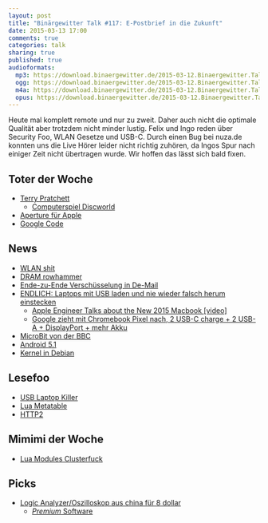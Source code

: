 ```yaml
---
layout: post
title: "Binärgewitter Talk #117: E-Postbrief in die Zukunft"
date: 2015-03-13 17:00
comments: true
categories: talk
sharing: true
published: true
audioformats:
  mp3: https://download.binaergewitter.de/2015-03-12.Binaergewitter.Talk.117.mp3
  ogg: https://download.binaergewitter.de/2015-03-12.Binaergewitter.Talk.117.ogg
  m4a: https://download.binaergewitter.de/2015-03-12.Binaergewitter.Talk.117.m4a
  opus: https://download.binaergewitter.de/2015-03-12.Binaergewitter.Talk.117.opus
---
```

Heute mal komplett remote und nur zu zweit. Daher auch nicht die optimale Qualität aber trotzdem nicht minder lustig. Felix und Ingo reden über Security Foo, WLAN Gesetze und USB-C.
Durch einen Bug bei nuza.de konnten uns die Live Hörer leider nicht richtig zuhören, da Ingos Spur nach einiger Zeit nicht übertragen wurde. Wir hoffen das lässt sich bald fixen.

## Toter der Woche
- [Terry Pratchett](https://de.wikipedia.org/wiki/Terry_Pratchett)
  * [Computerspiel Discworld](http://www.amazon.de/gp/product/B00004TMIB/ref=as_li_tl?ie=UTF8&camp=1638&creative=19454&creativeASIN=B00004TMIB&linkCode=as2&tag=trektrip&linkId=ECQNUU6LT4KSZ3PG)
- [Aperture für Apple](http://www.heise.de/newsticker/meldung/Apple-informiert-Nutzer-ueber-Ende-der-Fotoverarbeitung-Aperture-2569348.html)
- [Google Code](http://arstechnica.com/information-technology/2015/03/google-to-close-google-code-open-source-project-hosting/)


## News
- [WLAN shit](http://www.heise.de/security/meldung/WLAN-Gesetz-Private-sollen-Hotspots-nur-mit-Bekannten-teilen-duerfen-2573695.html)
- [DRAM rowhammer](http://googleprojectzero.blogspot.fr/2015/03/exploiting-dram-rowhammer-bug-to-gain.html)
- [Ende-zu-Ende Verschüsselung in De-Mail](http://www.heise.de/security/meldung/De-Mail-integriert-Ende-zu-Ende-Verschluesselung-mit-PGP-2570632.html?wt_mc=rss.security.beitrag.atom)
- [ENDLICH: Laptops mit USB laden und nie wieder falsch herum einstecken](http://www.heise.de/newsticker/meldung/Neues-Ultraleicht-MacBook-USB-Adapter-fuer-19-Euro-HDMI-fuer-89-Euro-2571750.html)
  * [Apple Engineer Talks about the New 2015 Macbook [video]](https://www.youtube.com/watch?v=KHZ8ek-6ccc)
  * [Google zieht mit Chromebook Pixel nach, 2 USB-C charge + 2 USB-A + DisplayPort + mehr Akku](http://www.androidpolice.com/2015/03/11/google-refreshes-its-chromebook-pixel-for-2015-with-a-12-hour-battery-life-core-i5-for-999-core-i7-for-1299/)
- [MicroBit von der BBC](http://www.wired.co.uk/news/archive/2015-03/12/bbc-micro-bit)
- [Android 5.1](http://www.pro-linux.de/news/1/22104/android-51-veroeffentlicht.html)
- [Kernel in Debian](https://packages.debian.org/jessie/linux-image-amd64)

## Lesefoo
- [USB Laptop Killer](http://kukuruku.co/hub/diy/usb-killer)
- [Lua Metatable](http://lua-users.org/wiki/MetatableEvents)
- [HTTP2](http://daniel.haxx.se/blog/2015/03/06/tls-in-http2/)

## Mimimi der Woche
- [Lua Modules Clusterfuck](http://lua-users.org/wiki/ModulesTutorial)

## Picks
- [Logic Analyzer/Oszilloskop aus china für 8 dollar](http://s.click.aliexpress.com/klk/Nb6QNvZni)
  * [*Premium* Software](https://www.saleae.com/logic/)


